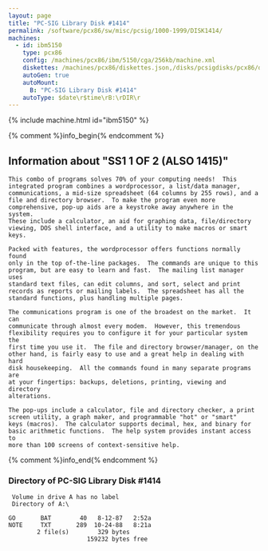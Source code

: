 ```yaml
---
layout: page
title: "PC-SIG Library Disk #1414"
permalink: /software/pcx86/sw/misc/pcsig/1000-1999/DISK1414/
machines:
  - id: ibm5150
    type: pcx86
    config: /machines/pcx86/ibm/5150/cga/256kb/machine.xml
    diskettes: /machines/pcx86/diskettes.json,/disks/pcsigdisks/pcx86/diskettes.json
    autoGen: true
    autoMount:
      B: "PC-SIG Library Disk #1414"
    autoType: $date\r$time\rB:\rDIR\r
---
```


{% include machine.html id="ibm5150" %}

{% comment %}info_begin{% endcomment %}

## Information about "SS1 1 OF 2 (ALSO 1415)"

    This combo of programs solves 70% of your computing needs!  This
    integrated program combines a wordprocessor, a list/data manager,
    communications, a mid-size spreadsheet (64 columns by 255 rows), and a
    file and directory browser.  To make the program even more
    comprehensive, pop-up aids are a keystroke away anywhere in the system.
    These include a calculator, an aid for graphing data, file/directory
    viewing, DOS shell interface, and a utility to make macros or smart
    keys.
    
    Packed with features, the wordprocessor offers functions normally found
    only in the top of-the-line packages.  The commands are unique to this
    program, but are easy to learn and fast.  The mailing list manager uses
    standard text files, can edit columns, and sort, select and print
    records as reports or mailing labels.  The spreadsheet has all the
    standard functions, plus handling multiple pages.
    
    The communications program is one of the broadest on the market.  It can
    communicate through almost every modem.  However, this tremendous
    flexibility requires you to configure it for your particular system the
    first time you use it.  The file and directory browser/manager, on the
    other hand, is fairly easy to use and a great help in dealing with hard
    disk housekeeping.  All the commands found in many separate programs are
    at your fingertips: backups, deletions, printing, viewing and directory
    alterations.
    
    The pop-ups include a calculator, file and directory checker, a print
    screen utility, a graph maker, and programmable "hot" or "smart"
    keys (macros).  The calculator supports decimal, hex, and binary for
    basic arithmetic functions.  The help system provides instant access to
    more than 100 screens of context-sensitive help.
{% comment %}info_end{% endcomment %}


### Directory of PC-SIG Library Disk #1414

     Volume in drive A has no label
     Directory of A:\

    GO       BAT        40   8-12-87   2:52a
    NOTE     TXT       289  10-24-88   8:21a
            2 file(s)        329 bytes
                          159232 bytes free

